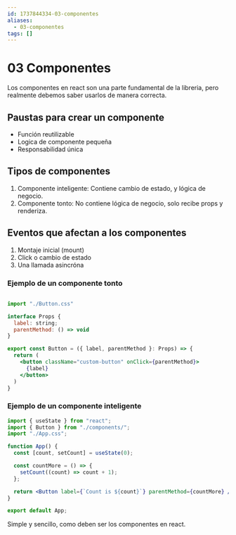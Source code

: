 ```yaml
---
id: 1737844334-03-componentes
aliases:
  - 03-componentes
tags: []
---
```

# 03 Componentes

Los componentes en react son una parte fundamental de la libreria,
pero realmente debemos saber usarlos de manera correcta.

## Paustas para crear un componente

- Función reutilizable
- Logica de componente pequeña
- Responsabilidad única

## Tipos de componentes

1. Componente inteligente: Contiene cambio de estado, y lógica de negocio.
2. Componente tonto: No contiene lógica de negocio, solo recibe props y renderiza.

## Eventos que afectan a los componentes

1. Montaje inicial (mount)
2. Click o cambio de estado
3. Una llamada asincróna

### Ejemplo de un componente tonto

```jsx

import "./Button.css"

interface Props {
  label: string;
  parentMethod: () => void
}

export const Button = ({ label, parentMethod }: Props) => {
  return (
    <button className="custom-button" onClick={parentMethod}>
      {label}
    </button>
  )
}
```

### Ejemplo de un componente inteligente

```jsx
import { useState } from "react";
import { Button } from "./components/";
import "./App.css";

function App() {
  const [count, setCount] = useState(0);

  const countMore = () => {
    setCount((count) => count + 1);
  };

  return <Button label={`Count is ${count}`} parentMethod={countMore} />;
}

export default App;
```

Simple y sencillo, como deben ser los componentes en react.
